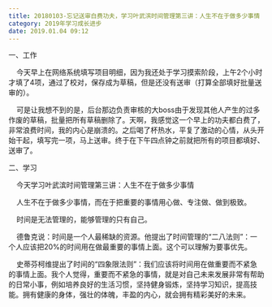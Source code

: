 ```yaml
---
title: 20180103-忘记送审白费功夫，学习叶武滨时间管理第三讲：人生不在于做多少事情
category: 2019年学习成长进步
date: 2019.01.04 09:12
---
```


一、工作  

        今天早上在网络系统填写项目明细，因为我还处于学习摸索阶段，上午2个小时才填了4项，通过了校对，保存成为草稿，但是还没有送审（打算全部填好批量送审的）。  

        可是让我想不到的是，后台那边负责审核的大boss由于发现其他人产生的过多作废的草稿，批量把所有草稿删除了。天啊，我感觉这一个早上的功夫都白费了，非常浪费时间，我的内心是崩溃的。之后喝了杯热水，平复了激动的心情，从头开始干起，填写完一项，马上送审。终于在下午四点钟之前就把所有的项目都填好、送审了。  

  

二、学习  

        今天学习叶武滨时间管理第三讲：人生不在于做多少事情  

        人生不在于做多少事情，而在于把重要的事情用心做、专注做、做到极致。  

        时间是无法管理的，能够管理的只有自己。  

        德鲁克说：时间是一个人最稀缺的资源。他提出了时间管理的“二八法则”：一个人应该把20%的时间用在做最重要的事情上面。这个可以理解为要事优先。  

        史蒂芬柯维提出了时间的“四象限法则”：我们应该将时间用在做重要而不紧急的事情上面。我个人觉得，重要而不紧急的事情，就是对自己未来发展非常有帮助的日常小事，例如培养良好的生活习惯，坚持健身锻炼，坚持学习知识，提高技能。拥有健康的身体，强壮的体魄，丰盈的内心，就会拥有精彩美好的未来。